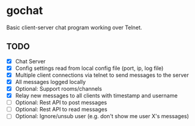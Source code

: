 # gochat

Basic client-server chat program working over Telnet.

## TODO

* [x] Chat Server
* [x] Config settings read from local config file (port, ip, log file)
* [x] Multiple client connections via telnet to send messages to the server
* [x] All messages logged locally
* [x] Optional: Support rooms/channels
* [x] Relay new messages to all clients with timestamp and username
* [ ] Optional: Rest API to post messages
* [ ] Optional: Rest API to read messages
* [ ] Optional: Ignore/unsub user (e.g. don't show me user X's messages)
